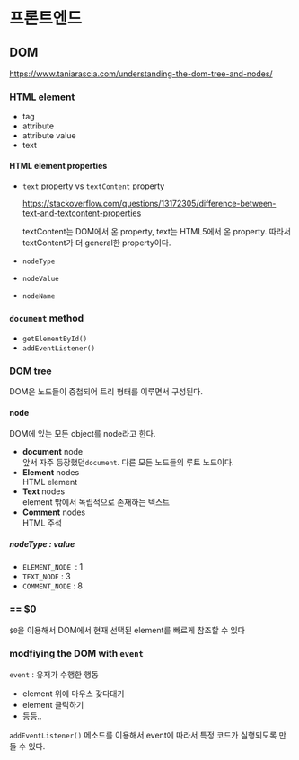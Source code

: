 # 프론트엔드

## DOM

https://www.taniarascia.com/understanding-the-dom-tree-and-nodes/

### HTML element

* tag
* attribute
* attribute value
* text

#### HTML element properties

* `text` property vs `textContent` property

  https://stackoverflow.com/questions/13172305/difference-between-text-and-textcontent-properties

  textContent는 DOM에서 온 property, text는 HTML5에서 온 property. 따라서 textContent가 더 general한 property이다.

* `nodeType`

* `nodeValue`

* `nodeName`

### `document` method

* `getElementById()`
* `addEventListener()`

### DOM tree

DOM은 노드들이 중첩되어 트리 형태를 이루면서 구성된다.

#### node

DOM에 있는 모든 object를 node라고 한다.

* **document** node<br/> 앞서 자주 등장했던`document`. 다른 모든 노드들의 루트 노드이다.
* **Element** nodes<br/>HTML element
* **Text** nodes<br/>element 밖에서 독립적으로 존재하는 텍스트
* **Comment** nodes<br/>HTML 주석

##### nodeType : value

* `ELEMENT_NODE `: 1
* `TEXT_NODE` : 3
* `COMMENT_NODE` : 8

### == $0

`$0`을 이용해서 DOM에서 현재 선택된 element를 빠르게 참조할 수 있다

### modfiying the DOM with `event`

`event` : 유저가 수행한 행동

* element 위에 마우스 갖다대기
* element 클릭하기
* 등등..

`addEventListener()` 메소드를 이용해서 event에 따라서 특정 코드가 실행되도록 만들 수 있다.

<br/><br/>